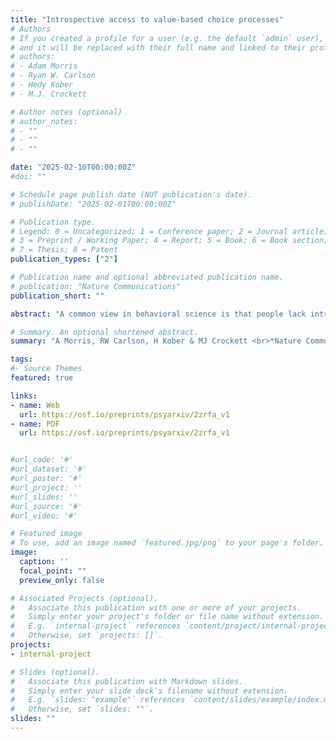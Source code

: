 ```yaml
---
title: "Introspective access to value-based choice processes"
# Authors
# If you created a profile for a user (e.g. the default `admin` user), write the username (folder name) here 
# and it will be replaced with their full name and linked to their profile.
# authors:
# - Adam Morris
# - Ryan W. Carlson
# - Hedy Kober
# - M.J. Crockett

# Author notes (optional)
# author_notes:
# - ""
# - ""
# - ""

date: "2025-02-10T00:00:00Z"
#doi: ""

# Schedule page publish date (NOT publication's date).
# publishDate: "2025-02-01T00:00:00Z"

# Publication type.
# Legend: 0 = Uncategorized; 1 = Conference paper; 2 = Journal article;
# 3 = Preprint / Working Paper; 4 = Report; 5 = Book; 6 = Book section;
# 7 = Thesis; 8 = Patent
publication_types: ["2"]

# Publication name and optional abbreviated publication name.
# publication: "Nature Communications"
publication_short: ""

abstract: "A common view in behavioral science is that people lack introspective access to the mental processes underlying their decisions. In contrast, we show that people can report key aspects of their choice process with high accuracy. Across five studies (total N = 1,144), participants made value-based choices between options that varied on many attributes, and reported how they believed they made those choices. We used computational modeling to identify the actual mental process revealed in their choices, and compared this process to their self-reports to quantify individuals’ accuracy about their choice process. Participants were far more accurate than chance about core aspects of their process – including the weights they placed on attributes and the heuristics they used to simplify their process – and outperformed informed third-party observers. These results challenge longstanding notions that we are “strangers to ourselves” and instead suggest that people often know how they are making value-based choices."

# Summary. An optional shortened abstract.
summary: "A Morris, RW Carlson, H Kober & MJ Crockett <br>*Nature Communications* "

tags:
#- Source Themes
featured: true

links:
- name: Web
  url: https://osf.io/preprints/psyarxiv/2zrfa_v1
- name: PDF
  url: https://osf.io/preprints/psyarxiv/2zrfa_v1


#url_code: '#'
#url_dataset: '#'
#url_poster: '#'
#url_project: ''
#url_slides: ''
#url_source: '#'
#url_video: '#'

# Featured image
# To use, add an image named `featured.jpg/png` to your page's folder. 
image:
  caption: ''
  focal_point: ""
  preview_only: false

# Associated Projects (optional).
#   Associate this publication with one or more of your projects.
#   Simply enter your project's folder or file name without extension.
#   E.g. `internal-project` references `content/project/internal-project/index.md`.
#   Otherwise, set `projects: []`.
projects:
- internal-project

# Slides (optional).
#   Associate this publication with Markdown slides.
#   Simply enter your slide deck's filename without extension.
#   E.g. `slides: "example"` references `content/slides/example/index.md`.
#   Otherwise, set `slides: ""`.
slides: ""
---
```


